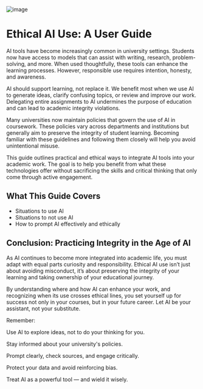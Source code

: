 ![image](https://hackmd.io/_uploads/SyPeKfP21l.png)
# Ethical AI Use: A User Guide
AI tools have become increasingly common in university settings. Students now have access to models that can assist with writing, research, problem-solving, and more. When used thoughtfully, these tools can enhance the learning processes. However, responsible use requires intention, honesty, and awareness.

AI should support learning, not replace it. We benefit most when we use AI to generate ideas, clarify confusing topics, or review and improve our work. Delegating entire assignments to AI undermines the purpose of education and can lead to academic integrity violations.

Many universities now maintain policies that govern the use of AI in coursework. These policies vary across departments and institutions but generally aim to preserve the integrity of student learning. Becoming familiar with these guidelines and following them closely will help you avoid unintentional misuse.

This guide outlines practical and ethical ways to integrate AI tools into your academic work. The goal is to help you benefit from what these technologies offer without sacrificing the skills and critical thinking that only come through active engagement. 


## What This Guide Covers
* Situations to use AI
* Situations to not use AI
* How to prompt AI effectively and ethically





## Conclusion: Practicing Integrity in the Age of AI

As AI continues to become more integrated into academic life, you must adapt with equal parts curiosity and responsibility. Ethical AI use isn’t just about avoiding misconduct, it’s about preserving the integrity of your learning and taking ownership of your educational journey.

By understanding where and how AI can enhance your work, and recognizing when its use crosses ethical lines, you set yourself up for success not only in your courses, but in your future career. Let AI be your assistant, not your substitute.

Remember:

Use AI to explore ideas, not to do your thinking for you.

Stay informed about your university's policies.

Prompt clearly, check sources, and engage critically.

Protect your data and avoid reinforcing bias.

Treat AI as a powerful tool — and wield it wisely.




